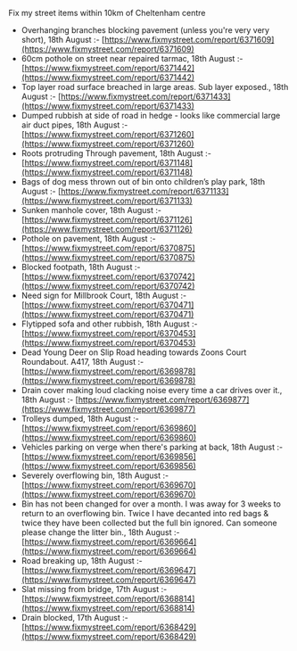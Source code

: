 Fix my street items within 10km of Cheltenham centre

<!-- fix_marker starts -->

- Overhanging branches blocking pavement (unless you're very very short), 18th August :- [https://www.fixmystreet.com/report/6371609](https://www.fixmystreet.com/report/6371609)
- 60cm pothole on street near repaired tarmac, 18th August :- [https://www.fixmystreet.com/report/6371442](https://www.fixmystreet.com/report/6371442)
- Top layer road surface breached in large areas. Sub layer exposed., 18th August :- [https://www.fixmystreet.com/report/6371433](https://www.fixmystreet.com/report/6371433)
- Dumped rubbish at side of road in hedge - looks like commercial large air duct pipes, 18th August :- [https://www.fixmystreet.com/report/6371260](https://www.fixmystreet.com/report/6371260)
- Roots protruding Through pavement, 18th August :- [https://www.fixmystreet.com/report/6371148](https://www.fixmystreet.com/report/6371148)
- Bags of dog mess thrown out of bin onto children’s play park, 18th August :- [https://www.fixmystreet.com/report/6371133](https://www.fixmystreet.com/report/6371133)
- Sunken manhole cover, 18th August :- [https://www.fixmystreet.com/report/6371126](https://www.fixmystreet.com/report/6371126)
- Pothole on pavement, 18th August :- [https://www.fixmystreet.com/report/6370875](https://www.fixmystreet.com/report/6370875)
- Blocked footpath, 18th August :- [https://www.fixmystreet.com/report/6370742](https://www.fixmystreet.com/report/6370742)
- Need sign for Millbrook Court, 18th August :- [https://www.fixmystreet.com/report/6370471](https://www.fixmystreet.com/report/6370471)
- Flytipped sofa and other rubbish, 18th August :- [https://www.fixmystreet.com/report/6370453](https://www.fixmystreet.com/report/6370453)
- Dead Young Deer on Slip Road heading towards Zoons Court Roundabout. A417, 18th August :- [https://www.fixmystreet.com/report/6369878](https://www.fixmystreet.com/report/6369878)
- Drain cover making loud clacking noise every time a car drives over it., 18th August :- [https://www.fixmystreet.com/report/6369877](https://www.fixmystreet.com/report/6369877)
- Trolleys dumped, 18th August :- [https://www.fixmystreet.com/report/6369860](https://www.fixmystreet.com/report/6369860)
- Vehicles parking on verge when there's parking at back, 18th August :- [https://www.fixmystreet.com/report/6369856](https://www.fixmystreet.com/report/6369856)
- Severely overflowing bin, 18th August :- [https://www.fixmystreet.com/report/6369670](https://www.fixmystreet.com/report/6369670)
- Bin has not been changed for over a month. I was away for 3 weeks to return to an overflowing bin. Twice I have decanted into red bags & twice they have been collected but the full bin ignored. Can someone please change the litter bin., 18th August :- [https://www.fixmystreet.com/report/6369664](https://www.fixmystreet.com/report/6369664)
- Road breaking up, 18th August :- [https://www.fixmystreet.com/report/6369647](https://www.fixmystreet.com/report/6369647)
- Slat missing from bridge, 17th August :- [https://www.fixmystreet.com/report/6368814](https://www.fixmystreet.com/report/6368814)
- Drain blocked, 17th August :- [https://www.fixmystreet.com/report/6368429](https://www.fixmystreet.com/report/6368429)

<!-- fix_marker ends -->